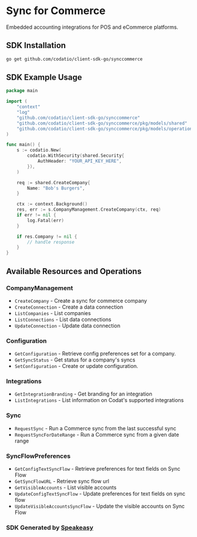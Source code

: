 # Sync for Commerce

Embedded accounting integrations for POS and eCommerce platforms.

<!-- Start SDK Installation -->
## SDK Installation

```bash
go get github.com/codatio/client-sdk-go/synccommerce
```
<!-- End SDK Installation -->

## SDK Example Usage
<!-- Start SDK Example Usage -->
```go
package main

import (
    "context"
    "log"
    "github.com/codatio/client-sdk-go/synccommerce"
    "github.com/codatio/client-sdk-go/synccommerce/pkg/models/shared"
    "github.com/codatio/client-sdk-go/synccommerce/pkg/models/operations"
)

func main() {
    s := codatio.New(
        codatio.WithSecurity(shared.Security{
            AuthHeader: "YOUR_API_KEY_HERE",
        }),
    )

    req := shared.CreateCompany{
        Name: "Bob's Burgers",
    }

    ctx := context.Background()
    res, err := s.CompanyManagement.CreateCompany(ctx, req)
    if err != nil {
        log.Fatal(err)
    }

    if res.Company != nil {
        // handle response
    }
}
```
<!-- End SDK Example Usage -->

<!-- Start SDK Available Operations -->
## Available Resources and Operations


### CompanyManagement

* `CreateCompany` - Create a sync for commerce company
* `CreateConnection` - Create a data connection
* `ListCompanies` - List companies
* `ListConnections` - List data connections
* `UpdateConnection` - Update data connection

### Configuration

* `GetConfiguration` - Retrieve config preferences set for a company.
* `GetSyncStatus` - Get status for a company's syncs
* `SetConfiguration` - Create or update configuration.

### Integrations

* `GetIntegrationBranding` - Get branding for an integration
* `ListIntegrations` - List information on Codat's supported integrations

### Sync

* `RequestSync` - Run a Commerce sync from the last successful sync
* `RequestSyncForDateRange` - Run a Commerce sync from a given date range

### SyncFlowPreferences

* `GetConfigTextSyncFlow` - Retrieve preferences for text fields on Sync Flow
* `GetSyncFlowURL` - Retrieve sync flow url
* `GetVisibleAccounts` - List visible accounts
* `UpdateConfigTextSyncFlow` - Update preferences for text fields on sync flow
* `UpdateVisibleAccountsSyncFlow` - Update the visible accounts on Sync Flow
<!-- End SDK Available Operations -->

### SDK Generated by [Speakeasy](https://docs.speakeasyapi.dev/docs/using-speakeasy/client-sdks)
